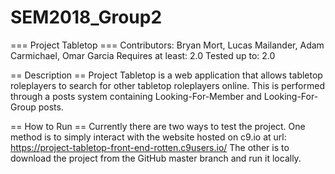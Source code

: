 # SEM2018_Group2

=== Project Tabletop ===
Contributors: 	Bryan Mort, 
Lucas Mailander,
Adam Carmichael,
Omar Garcia
Requires at least: 2.0
Tested up to: 2.0


== Description ==
Project Tabletop is a web application that allows tabletop roleplayers to search for other tabletop roleplayers online. This is performed through a posts system containing Looking-For-Member and Looking-For-Group posts.


== How to Run ==
Currently there are two ways to test the project. One method is to simply interact with the website hosted on c9.io at url: https://project-tabletop-front-end-rotten.c9users.io/
The other is to download the project from the GitHub master branch and run it locally.
